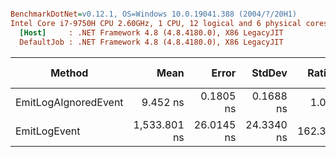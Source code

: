 ``` ini

BenchmarkDotNet=v0.12.1, OS=Windows 10.0.19041.388 (2004/?/20H1)
Intel Core i7-9750H CPU 2.60GHz, 1 CPU, 12 logical and 6 physical cores
  [Host]     : .NET Framework 4.8 (4.8.4180.0), X86 LegacyJIT
  DefaultJob : .NET Framework 4.8 (4.8.4180.0), X86 LegacyJIT


```
|               Method |         Mean |      Error |     StdDev |  Ratio | RatioSD |  Gen 0 | Gen 1 | Gen 2 | Allocated |
|--------------------- |-------------:|-----------:|-----------:|-------:|--------:|-------:|------:|------:|----------:|
| EmitLogAIgnoredEvent |     9.452 ns |  0.1805 ns |  0.1688 ns |   1.00 |    0.00 |      - |     - |     - |         - |
|         EmitLogEvent | 1,533.801 ns | 26.0145 ns | 24.3340 ns | 162.32 |    3.84 | 0.0401 |     - |     - |     216 B |
